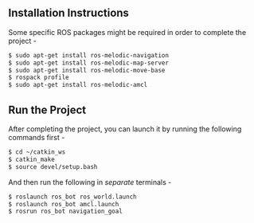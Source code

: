 
## Installation Instructions

Some specific ROS packages might be required in order to complete the project -


``` bash
$ sudo apt-get install ros-melodic-navigation
$ sudo apt-get install ros-melodic-map-server
$ sudo apt-get install ros-melodic-move-base
$ rospack profile
$ sudo apt-get install ros-melodic-amcl
```

## Run the Project

After completing the project, you can launch it by running the following commands first -

```bash
$ cd ~/catkin_ws
$ catkin_make
$ source devel/setup.bash
```

And then run the following in *separate* terminals -

``` bash
$ roslaunch ros_bot ros_world.launch
$ roslaunch ros_bot amcl.launch
$ rosrun ros_bot navigation_goal
```

